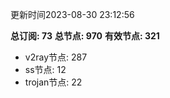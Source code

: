 更新时间2023-08-30 23:12:56

**总订阅: 73**
**总节点: 970**
**有效节点: 321**
- v2ray节点: 287
- ss节点: 12
- trojan节点: 22
